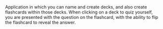 Application in which you can name and create decks, and also create flashcards within those decks. When clicking on a deck to quiz yourself, you are presented with the question on the flashcard, with the ability to flip the flashcard to reveal the answer.
